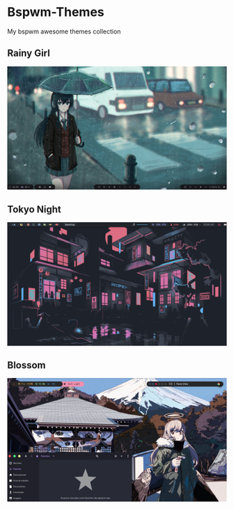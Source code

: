 # Bspwm-Themes
My bspwm awesome themes collection

## Rainy Girl
![rainygirl](/artworks/rainygirl.png)

## Tokyo Night
![tokyonight](/artworks/tokyonight.png)

## Blossom
![blossom](/artworks/blossom.jpeg)
